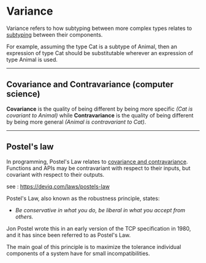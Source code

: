 # Variance

Variance refers to how subtyping between more complex types relates to [subtyping](https://en.wikipedia.org/wiki/Subtyping) between their components.

For example, assuming the type Cat is a subtype of Animal, then an expression of type Cat should be substitutable wherever an expression of type Animal is used.

---

## Covariance and Contravariance (computer science)

**Covariance** is the quality of being different by being more specific _(Cat is covariant to Animal)_ while **Contravariance** is the quality of being different by being more general _(Animal is contravariant to Cat)_.

---

## Postel's law

In programming, Postel's Law relates to [covariance and contravariance](https://en.wikipedia.org/wiki/Covariance_and_contravariance_(computer_science)). Functions and APIs may be contravariant with respect to their inputs, but covariant with respect to their outputs.

see : <https://deviq.com/laws/postels-law>

Postel's Law, also known as the robustness principle, states:

- _Be conservative in what you do, be liberal in what you accept from others._

Jon Postel wrote this in an early version of the TCP specification in 1980, and it has since been referred to as Postel's Law.

The main goal of this principle is to maximize the tolerance individual components of a system have for small incompatibilities.
